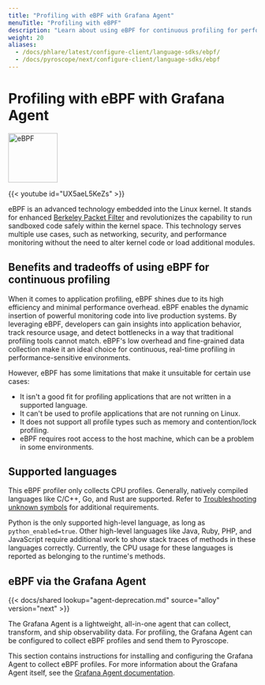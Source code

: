 ```yaml
---
title: "Profiling with eBPF with Grafana Agent"
menuTitle: "Profiling with eBPF"
description: "Learn about using eBPF for continuous profiling for performance optimization."
weight: 20
aliases:
  - /docs/phlare/latest/configure-client/language-sdks/ebpf/
  - /docs/pyroscope/next/configure-client/language-sdks/ebpf
---
```


# Profiling with eBPF with Grafana Agent

<img src="/media/docs/pyroscope/ebpf_logo_color_on_white.png" width="100px;" alt="eBPF"/>

{{< youtube id="UX5aeL5KeZs" >}}

eBPF is an advanced technology embedded into the Linux kernel. It stands for enhanced [Berkeley Packet Filter](https://en.wikipedia.org/wiki/EBPF) and revolutionizes the capability to run sandboxed code safely within the kernel space. This technology serves multiple use cases, such as networking, security, and performance monitoring without the need to alter kernel code or load additional modules.

## Benefits and tradeoffs of using eBPF for continuous profiling

When it comes to application profiling, eBPF shines due to its high efficiency and minimal performance overhead.
eBPF enables the dynamic insertion of powerful monitoring code into live production systems.
By leveraging eBPF, developers can gain insights into application behavior, track resource usage, and detect bottlenecks in a way that traditional profiling tools cannot match.
eBPF's low overhead and fine-grained data collection make it an ideal choice for continuous, real-time profiling in performance-sensitive environments.

However, eBPF has some limitations that make it unsuitable for certain use cases:

- It isn't a good fit for profiling applications that are not written in a supported language.
- It can't be used to profile applications that are not running on Linux.
- It does not support all profile types such as memory and contention/lock profiling.
- eBPF requires root access to the host machine, which can be a problem in some environments.

## Supported languages

This eBPF profiler only collects CPU profiles. Generally, natively compiled languages like C/C++, Go, and Rust are supported. Refer to [Troubleshooting unknown symbols][troubleshooting] for additional requirements.

Python is the only supported high-level language, as long as `python_enabled=true`.
Other high-level languages like Java, Ruby, PHP, and JavaScript require additional work to show stack traces of methods in these languages correctly.
Currently, the CPU usage for these languages is reported as belonging to the runtime's methods.


## eBPF via the Grafana Agent

{{< docs/shared lookup="agent-deprecation.md" source="alloy" version="next" >}}

The Grafana Agent is a lightweight, all-in-one agent that can collect, transform, and ship observability data. For profiling, the Grafana Agent can be configured to collect eBPF profiles and send them to Pyroscope.

This section contains instructions for installing and configuring the Grafana Agent to collect eBPF profiles.
For more information about the Grafana Agent itself, see the [Grafana Agent documentation](/docs/agent/latest/flow/).

[troubleshooting]: /docs/alloy/latest/reference/components/pyroscope/pyroscope.ebpf/#troubleshooting-unknown-symbols
